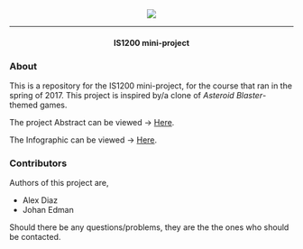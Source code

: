 <div align="center"><img src="https://edmanjohan.github.io/UnoShooter/export/UnoShooter-Title@4x.png">
<hr>
  <h4> IS1200 mini-project </h4>
</div>  


### About
This is a repository for the IS1200 mini-project, for the course that ran in the spring of 2017.
This project is inspired by/a clone of *Asteroid Blaster*-themed games.

The project Abstract can be viewed -> [Here](https://1drv.ms/w/s!AjLSPhbgWJ4G3Cp2gomkDkLhwmHV).

The Infographic can be viewed -> [Here](https://edmanjohan.github.io/UnoShooter/export/UnoShooter-InfoGraphic.pdf).


### Contributors
Authors of this project are,
- Alex Diaz
- Johan Edman

Should there be any questions/problems, they are the the ones who should be contacted.
